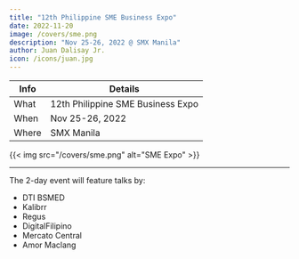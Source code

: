 ```yaml
---
title: "12th Philippine SME Business Expo"
date: 2022-11-20
image: /covers/sme.png
description: "Nov 25-26, 2022 @ SMX Manila"
author: Juan Dalisay Jr.
icon: /icons/juan.jpg
---
```




Info | Details 
--- | ---
What | 12th Philippine SME Business Expo
When | Nov 25-26, 2022
Where | SMX Manila

{{< img src="/covers/sme.png" alt="SME Expo" >}}

---


<!-- The formal launch of the 1st Freedom Festival 2022 at Vespa Cafe -->

The 2-day event will feature talks by:

- DTI BSMED
- Kalibrr
- Regus
- DigitalFilipino
- Mercato Central
- Amor Maclang

